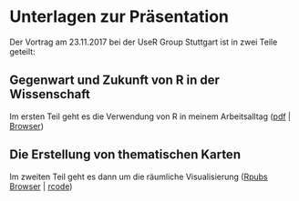 Unterlagen zur Präsentation
===========================

Der Vortrag am 23.11.2017 bei der UseR Group Stuttgart ist in zwei Teile
geteilt:

Gegenwart und Zukunft von R in der Wissenschaft
-----------------------------------------------

Im ersten Teil geht es die Verwendung von R in meinem Arbeitsalltag
([pdf](https://github.com/Japhilko/ps_2017_11_user_stuttgart/raw/master/ps_user_stuttgart_part1.pdf)
|
[Browser](https://github.com/Japhilko/ps_2017_11_user_stuttgart/blob/master/ps_user_stuttgart_part1.md))

Die Erstellung von thematischen Karten
--------------------------------------

Im zweiten Teil geht es dann um die räumliche Visualisierung ([Rpubs]()
[Browser]() | [rcode]())
